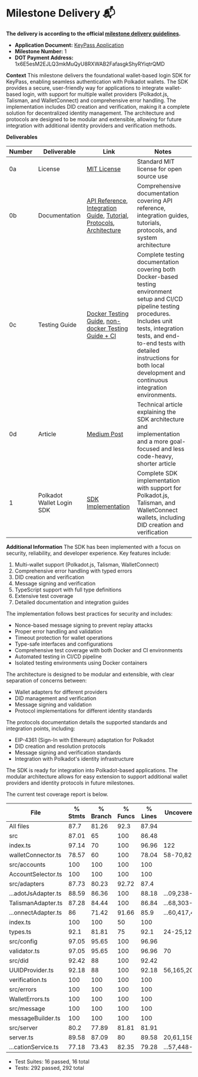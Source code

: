 # Milestone Delivery 📬

**The delivery is according to the official [milestone delivery guidelines](https://github.com/Polkadot-Fast-Grants/delivery/blob/master/delivery-guidelines.md).**  

* **Application Document:** [KeyPass Application](https://github.com/Polkadot-Fast-Grants/apply/blob/master/applications/PassKey.md)
* **Milestone Number:** 1
* **DOT Payment Address:** 1x6E5esM2EJLQ3mkMuQyU8RXWAB2FafasgkShyRYiqtrQMD

**Context**
This milestone delivers the foundational wallet-based login SDK for KeyPass, enabling seamless authentication with Polkadot wallets. The SDK provides a secure, user-friendly way for applications to integrate wallet-based login, with support for multiple wallet providers (Polkadot.js, Talisman, and WalletConnect) and comprehensive error handling. The implementation includes DID creation and verification, making it a complete solution for decentralized identity management. The architecture and protocols are designed to be modular and extensible, allowing for future integration with additional identity providers and verification methods.

**Deliverables**

| Number | Deliverable | Link | Notes |
| ------------- | ------------- | ------------- |------------- |
| 0a | License | [MIT License](https://github.com/uliana1one/KeyPass/blob/main/LICENSE) | Standard MIT license for open source use |
| 0b | Documentation | [API Reference](https://github.com/uliana1one/KeyPass/blob/main/docs/api.md), [Integration Guide](https://github.com/uliana1one/KeyPass/blob/main/docs/integration.md), [Tutorial](https://github.com/uliana1one/KeyPass/blob/main/docs/tutorial.md), [Protocols](https://github.com/uliana1one/KeyPass/blob/main/docs/protocols.md), [Architecture](https://github.com/uliana1one/KeyPass/blob/main/docs/architecture.md) | Comprehensive documentation covering API reference, integration guides, tutorials, protocols, and system architecture |
| 0c | Testing Guide | [Docker Testing Guide](https://github.com/uliana1one/KeyPass/blob/main/docs/docker-testing.md), [non-docker Testing Guide + CI](https://github.com/uliana1one/KeyPass/blob/main/docs/testing.md) | Complete testing documentation covering both Docker-based testing environment setup and CI/CD pipeline testing procedures. Includes unit tests, integration tests, and end-to-end tests with detailed instructions for both local development and continuous integration environments. |
| 0d | Article | [Medium Post](https://docs.google.com/document/d/1k2y7-d6nHfU8-nMVOqZF0EoBimxewSLj4HSgV8nyySw/edit?usp=sharing) | Technical article explaining the SDK architecture and implementation and a more goal-focused and less code-heavy, shorter article |
| 1 | Polkadot Wallet Login SDK | [SDK Implementation](https://github.com/uliana1one/KeyPass/tree/main/src) | Complete SDK implementation with support for Polkadot.js, Talisman, and WalletConnect wallets, including DID creation and verification |

**Additional Information**
The SDK has been implemented with a focus on security, reliability, and developer experience. Key features include:

1. Multi-wallet support (Polkadot.js, Talisman, WalletConnect)
2. Comprehensive error handling with typed errors
3. DID creation and verification
4. Message signing and verification
5. TypeScript support with full type definitions
6. Extensive test coverage
7. Detailed documentation and integration guides

The implementation follows best practices for security and includes:
- Nonce-based message signing to prevent replay attacks
- Proper error handling and validation
- Timeout protection for wallet operations
- Type-safe interfaces and configurations
- Comprehensive test coverage with both Docker and CI environments
- Automated testing in CI/CD pipeline
- Isolated testing environments using Docker containers

The architecture is designed to be modular and extensible, with clear separation of concerns between:
- Wallet adapters for different providers
- DID management and verification
- Message signing and validation
- Protocol implementations for different identity standards

The protocols documentation details the supported standards and integration points, including:
- EIP-4361 (Sign-In with Ethereum) adaptation for Polkadot
- DID creation and resolution protocols
- Message signing and verification standards
- Integration with Polkadot's identity infrastructure

The SDK is ready for integration into Polkadot-based applications. The modular architecture allows for easy extension to support additional wallet providers and identity protocols in future milestones.

The current test coverage report is below.

File                  | % Stmts | % Branch | % Funcs | % Lines | Uncovered Line #s 
----------------------|---------|----------|---------|---------|-------------------
All files             |    87.7 |    81.26 |    92.3 |   87.94 |                   
 src                  |   87.01 |       65 |     100 |   86.48 |                   
  index.ts            |   97.14 |       70 |     100 |   96.96 | 122               
  walletConnector.ts  |   78.57 |       60 |     100 |   78.04 | 58-70,82          
 src/accounts         |     100 |      100 |     100 |     100 |                   
  AccountSelector.ts  |     100 |      100 |     100 |     100 |                   
 src/adapters         |   87.73 |    80.23 |   92.72 |    87.4 |                   
  ...adotJsAdapter.ts |   88.59 |    86.36 |     100 |   88.18 | ...09,238-239,253 
  TalismanAdapter.ts  |   87.28 |    84.44 |     100 |   86.84 | ...68,303-304,322 
  ...onnectAdapter.ts |      86 |    71.42 |   91.66 |    85.9 | ...60,417,424-425 
  index.ts            |     100 |      100 |      50 |     100 |                   
  types.ts            |    92.1 |    81.81 |      75 |    92.1 | 24-25,123         
 src/config           |   97.05 |    95.65 |     100 |   96.96 |                   
  validator.ts        |   97.05 |    95.65 |     100 |   96.96 | 70                
 src/did              |   92.42 |       88 |     100 |   92.42 |                   
  UUIDProvider.ts     |   92.18 |       88 |     100 |   92.18 | 56,165,201-204    
  verification.ts     |     100 |      100 |     100 |     100 |                   
 src/errors           |     100 |      100 |     100 |     100 |                   
  WalletErrors.ts     |     100 |      100 |     100 |     100 |                   
 src/message          |     100 |      100 |     100 |     100 |                   
  messageBuilder.ts   |     100 |      100 |     100 |     100 |                   
 src/server           |    80.2 |    77.89 |   81.81 |   81.91 |                   
  server.ts           |   89.58 |    87.09 |      80 |   89.58 | 20,61,158,166,182 
  ...cationService.ts |   77.18 |    73.43 |   82.35 |   79.28 | ...57,448-449,452 

- Test Suites: 16 passed, 16 total
- Tests:       292 passed, 292 total
